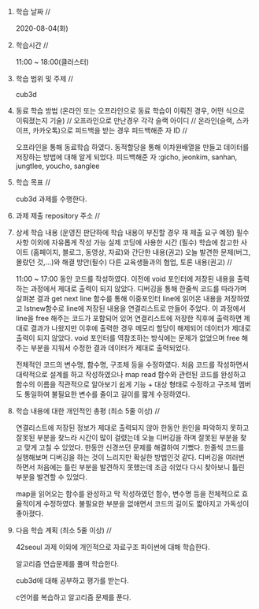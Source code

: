 1. 학습 날짜 // 

    2020-08-04(화)
 
2. 학습시간 // 

    11:00 ~ 18:00(클러스터)

3. 학습 범위 및 주제 // 
    
    cub3d

4. 동료 학습 방법 (온라인 또는 오프라인으로 동료 학습이 이뤄진 경우, 어떤 식으로 이뤄졌는지 기술) // 오프라인으로 만난경우 각각 슬랙 아이디 // 온라인(슬랙, 스카이프, 카카오톡)으로 피드백을 받는 경우 피드백해준 자 ID // 

    오프라인을 통해 동료학습 하였다. 동적할당을 통해 이차원배열을 만들고 데이터를 저장하는 방법에 대해 알게 되었다. 피드백해준 자 :gicho, jeonkim, sanhan, jungtlee, youcho, sanglee

5. 학습 목표 //

    cub3d 과제를 수행한다.
    
6. 과제 제출 repository 주소 // 
    
    
    
7. 상세 학습 내용 (운영진 판단하에 학습 내용이 부진할 경우 재 제출 요구 예정) 필수사항 이외에 자유롭게 작성 가능 실제 코딩에 사용한 시간 (필수) 학습에 참고한 사이트 (홈페이지, 블로그, 동영상, 자료)와 간단한 내용(권고) 오늘 발견한 문제(버그, 몰랐던 것,...)와 해결 방안(필수) 다른 교육생들과의 협업, 토론 내용(권고) //
    
    11:00 ~ 17:00 동안 코드를 작성하였다.
    이전에 void 포인터에 저장된 내용을 출력하는 과정에서 제대로 출력이 되지 않았다. 디버깅을 통해 한줄씩 코드를 따라가며 살펴본 결과 get next line 함수를 통해 이중포인터 line에 읽어온 내용을 저장하였고 lstnew함수로 line에 저장된 내용을 연결리스트로 만들어 주었다. 이 과정에서 line을 free 해주는 코드가 포함되어 있어 연결리스트에 저장한 직후에 출력하면 제대로 결과가 나왔지만 이후에 출력한 경우 메모리 할당이 해제되어 데이터가 제대로 출력이 되지 않았다. void 포인터를 역참조하는 방식에는 문제가 없었으며 free 해주는 부분을 지워서 수정한 결과 데이터가 제대로 출력되었다.
    
    전체적인 코드의 변수명, 함수명, 구조체 등을 수정하였다. 처음 코드를 작성하면서 대략적으로 설계를 하고 작성하였으나 map read 함수와 관련된 코드를 완성하고 함수의 이름을 직관적으로 알아보기 쉽게 기능 + 대상  형태로 수정하고 구조체 멤버도 통일하여 불필요한 변수를 줄이고 길이를 짧게 수정하였다.
    
8. 학습 내용에 대한 개인적인 총평 (최소 5줄 이상) //

   연결리스트에 저장된 정보가 제대로 출력되지 않아 한동안 원인을 파악하지 못하고 잘못된 부분을 찾느라 시간이 많이 걸렸는데 오늘 디버깅을 하며 잘못된 부분을 찾고 맞게 고칠 수 있었다. 한동안 신경쓰던 문제를 해결하여 기뻤다. 한줄씩 코드를 실행해보며 디버깅을 하는 것이 느리지만 확실한 방법인것 같다. 디버깅을 여러번 하면서 처음에는 틀린 부분을 발견하지 못했는데 조금 쉬었다 다시 찾아보니 틀린 부분을 발견할 수 있었다.
   
   map을 읽어오는 함수를 완성하고 막 작성하였던 함수, 변수명 등을 전체적으로 효율적이게 수정하였다. 불필요한 부분을 없애면서 코드의 길이도 짧아지고 가독성이 좋아졌다.
   
9. 다음 학습 계획 (최소 5줄 이상) // 
    
    42seoul 과제 이외에 개인적으로 자료구조 파이썬에 대해 학습한다.
    
    알고리즘 연습문제를 풀며 학습한다.
    
    cub3d에 대해 공부하고 평가를 받는다.
    
    c언어를 복습하고 알고리즘 문제를 푼다.